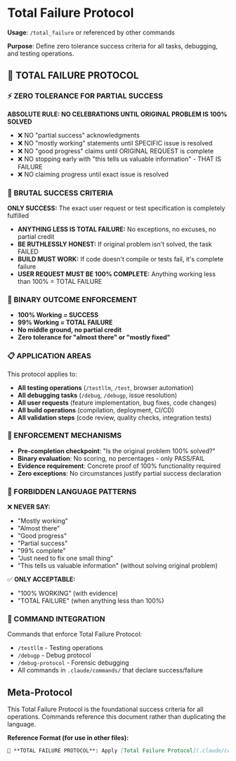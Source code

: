 # Total Failure Protocol

**Usage**: `/total_failure` or referenced by other commands

**Purpose**: Define zero tolerance success criteria for all tasks, debugging, and testing operations.

## 🚨 TOTAL FAILURE PROTOCOL

### ⚡ ZERO TOLERANCE FOR PARTIAL SUCCESS
**ABSOLUTE RULE: NO CELEBRATIONS UNTIL ORIGINAL PROBLEM IS 100% SOLVED**
- ❌ NO "partial success" acknowledgments
- ❌ NO "mostly working" statements until SPECIFIC issue is resolved
- ❌ NO "good progress" claims until ORIGINAL REQUEST is complete
- ❌ NO stopping early with "this tells us valuable information" - THAT IS FAILURE
- ❌ NO claiming progress until exact issue is resolved

### 🎯 BRUTAL SUCCESS CRITERIA
**ONLY SUCCESS:** The exact user request or test specification is completely fulfilled
- **ANYTHING LESS IS TOTAL FAILURE:** No exceptions, no excuses, no partial credit
- **BE RUTHLESSLY HONEST:** If original problem isn't solved, the task FAILED
- **BUILD MUST WORK:** If code doesn't compile or tests fail, it's complete failure
- **USER REQUEST MUST BE 100% COMPLETE:** Anything working less than 100% = TOTAL FAILURE

### 🚨 BINARY OUTCOME ENFORCEMENT
- **100% Working = SUCCESS**
- **99% Working = TOTAL FAILURE**
- **No middle ground, no partial credit**
- **Zero tolerance for "almost there" or "mostly fixed"**

### 📋 APPLICATION AREAS
This protocol applies to:
- **All testing operations** (`/testllm`, `/test`, browser automation)
- **All debugging tasks** (`/debug`, `/debugp`, issue resolution)
- **All user requests** (feature implementation, bug fixes, code changes)
- **All build operations** (compilation, deployment, CI/CD)
- **All validation steps** (code review, quality checks, integration tests)

### 🔧 ENFORCEMENT MECHANISMS
- **Pre-completion checkpoint**: "Is the original problem 100% solved?"
- **Binary evaluation**: No scoring, no percentages - only PASS/FAIL
- **Evidence requirement**: Concrete proof of 100% functionality required
- **Zero exceptions**: No circumstances justify partial success declaration

### 🚨 FORBIDDEN LANGUAGE PATTERNS
❌ **NEVER SAY:**
- "Mostly working"
- "Almost there"
- "Good progress"
- "Partial success"
- "99% complete"
- "Just need to fix one small thing"
- "This tells us valuable information" (without solving original problem)

✅ **ONLY ACCEPTABLE:**
- "100% WORKING" (with evidence)
- "TOTAL FAILURE" (when anything less than 100%)

### 📖 COMMAND INTEGRATION
Commands that enforce Total Failure Protocol:
- `/testllm` - Testing operations
- `/debugp` - Debug protocol
- `/debug-protocol` - Forensic debugging
- All commands in `.claude/commands/` that declare success/failure

## Meta-Protocol

This Total Failure Protocol is the foundational success criteria for all operations. Commands reference this document rather than duplicating the language.

**Reference Format (for use in other files):**
```markdown
🚨 **TOTAL FAILURE PROTOCOL**: Apply [Total Failure Protocol](.claude/commands/total_failure.md) - 100% working or TOTAL FAILURE
```
